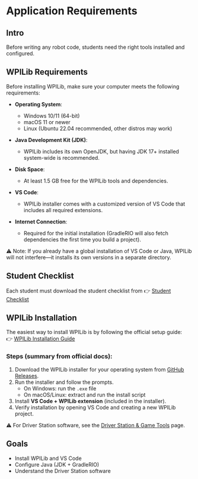 # Application Requirements

## Intro
Before writing any robot code, students need the right tools installed and configured.

## WPILib Requirements
Before installing WPILib, make sure your computer meets the following requirements:

- **Operating System**:  
  - Windows 10/11 (64-bit)  
  - macOS 11 or newer  
  - Linux (Ubuntu 22.04 recommended, other distros may work)  

- **Java Development Kit (JDK)**:  
  - WPILib includes its own OpenJDK, but having JDK 17+ installed system-wide is recommended.  

- **Disk Space**:  
  - At least 1.5 GB free for the WPILib tools and dependencies.  

- **VS Code**:  
  - WPILib installer comes with a customized version of VS Code that includes all required extensions.  

- **Internet Connection**:  
  - Required for the initial installation (GradleRIO will also fetch dependencies the first time you build a project).  

⚠️ Note: If you already have a global installation of VS Code or Java, WPILib will not interfere—it installs its own versions in a separate directory.

## Student Checklist
Each student must download the student checklist from 
👉 [Student Checklist](setup-checklist-handout.md)


## WPILib Installation
The easiest way to install WPILib is by following the official setup guide:  
👉 [WPILib Installation Guide](https://docs.wpilib.org/en/latest/docs/zero-to-robot/step-2/wpilib-setup.html)

### Steps (summary from official docs):
1. Download the WPILib installer for your operating system from [GitHub Releases](https://github.com/wpilibsuite/allwpilib/releases).
2. Run the installer and follow the prompts.  
   - On Windows: run the `.exe` file  
   - On macOS/Linux: extract and run the install script  
3. Install **VS Code + WPILib extension** (included in the installer).  
4. Verify installation by opening VS Code and creating a new WPILib project.  

⚠️ For Driver Station software, see the [Driver Station & Game Tools](driver-station.md) page.

## Goals
- Install WPILib and VS Code
- Configure Java (JDK + GradleRIO)
- Understand the Driver Station software